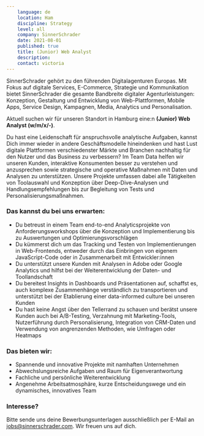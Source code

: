 ```yaml
---
    language: de
    location: Ham
    discipline: Strategy
    level: all
    company: SinnerSchrader
    date: 2021-08-01
    published: true
    title: (Junior) Web Analyst 
    description: 
    contact: victoria
---
```


SinnerSchrader gehört zu den führenden Digitalagenturen Europas. Mit Fokus auf digitale Services, E-Commerce, Strategie und Kommunikation bietet SinnerSchrader die gesamte Bandbreite digitaler Agenturleistungen: Konzeption, Gestaltung und Entwicklung von Web-Plattformen, Mobile Apps, Service Design, Kampagnen, Media, Analytics und Personalisation.

Aktuell suchen wir für unseren Standort in Hamburg eine:n **(Junior) Web Analyst (w/m/x/-)**.

Du hast eine Leidenschaft für anspruchsvolle analytische Aufgaben, kannst Dich immer wieder in andere Geschäftsmodelle hineindenken und hast Lust digitale Plattformen verschiedenster Märkte und Branchen nachhaltig für den Nutzer und das Business zu verbessern? Im Team Data helfen wir unseren Kunden, interaktive Konsumenten besser zu verstehen und anzusprechen sowie strategische und operative Maßnahmen mit Daten und Analysen zu unterstützen. Unsere Projekte umfassen dabei alle Tätigkeiten von Toolauswahl und Konzeption über Deep-Dive-Analysen und Handlungsempfehlungen bis zur Begleitung von Tests und Personalisierungsmaßnahmen.

### Das kannst du bei uns erwarten:

- Du betreust in einem Team end-to-end Analyticsprojekte von Anforderungsworkshops über die Konzeption und Implementierung bis zu Auswertungen und Optimierungsvorschlägen
- Du kümmerst dich um das Tracking und Testen von Implementierungen in Web-Frontends, entweder durch das Einbringen von eigenem JavaScript-Code oder in Zusammenarbeit mit Entwickler:innen
- Du unterstützt unsere Kunden mit Analysen in Adobe oder Google Analytics und hilfst bei der Weiterentwicklung der Daten- und Toollandschaft
- Du bereitest Insights in Dashboards und Präsentationen auf, schaffst es, auch komplexe Zusammenhänge verständlich zu transportieren und unterstützt bei der Etablierung einer data-informed culture bei unseren Kunden
- Du hast keine Angst über den Tellerrand zu schauen und berätst unsere Kunden auch bei A/B-Testing, Verzahnung mit Marketing-Tools, Nutzerführung durch Personalisierung, Integration von CRM-Daten und Verwendung von angrenzenden Methoden, wie Umfragen oder Heatmaps

### Das bieten wir:

- Spannende und innovative Projekte mit namhaften Unternehmen
- Abwechslungsreiche Aufgaben und Raum für Eigenverantwortung
- Fachliche und persönliche Weiterentwicklung
- Angenehme Arbeitsatmosphäre, kurze Entscheidungswege und ein dynamisches, innovatives Team

### Interesse?

Bitte sende uns deine Bewerbungsunterlagen ausschließlich per E-Mail an <jobs@sinnerschrader.com>. Wir freuen uns auf dich.
